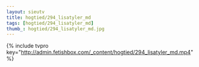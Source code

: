 ```yaml
--- 
layout: sieutv
title: hogtied/294_lisatyler_md
tags: [hogtied/294_lisatyler_md]
thumb_: hogtied/294_lisatyler_md.jpg
---
```

{% include tvpro key="http://admin.fetishbox.com/_content/hogtied/294_lisatyler_md.mp4" %} 
